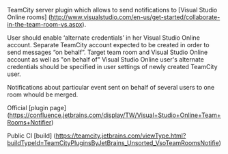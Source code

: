 TeamCity server plugin which allows to send notifications to [Visual Studio Online rooms] (http://www.visualstudio.com/en-us/get-started/collaborate-in-the-team-room-vs.aspx).

User should enable ‘alternate credentials’ in her Visual Studio Online account.
Separate TeamCity account expected to be created in order to send messages “on behalf”. 
Target team room and Visual Studio Online account as well as "on behalf of" Visual Studio Online user's alternate credentials should be specified in user settings of newly created TeamCity user.

Notifications about particular event sent on behalf of several users to one room whould be merged.

Official [plugin page] (https://confluence.jetbrains.com/display/TW/Visual+Studio+Online+Team+Rooms+Notifier)

Public CI [build] (https://teamcity.jetbrains.com/viewType.html?buildTypeId=TeamCityPluginsByJetBrains_Unsorted_VsoTeamRoomsNotifie)
